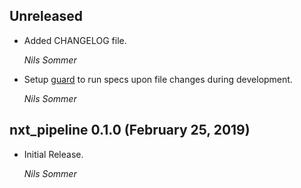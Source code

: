 ## Unreleased

* Added CHANGELOG file.

  *Nils Sommer*
  
* Setup [guard](https://github.com/guard/guard) to run specs upon file changes during development.

  *Nils Sommer*

## nxt_pipeline 0.1.0 (February 25, 2019)

* Initial Release.

  *Nils Sommer*